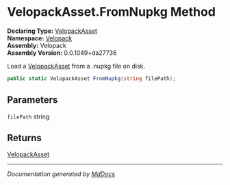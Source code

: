 ﻿<!--  
  <auto-generated>   
    The contents of this file were generated by a tool.  
    Changes to this file may be list if the file is regenerated  
  </auto-generated>   
-->

# VelopackAsset.FromNupkg Method

**Declaring Type:** [VelopackAsset](../index.md)  
**Namespace:** [Velopack](../../index.md)  
**Assembly:** Velopack  
**Assembly Version:** 0.0.1049+da27736

Load a [VelopackAsset](../index.md) from a .nupkg file on disk.

```csharp
public static VelopackAsset FromNupkg(string filePath);
```

## Parameters

`filePath`  string

## Returns

[VelopackAsset](../index.md)

___

*Documentation generated by [MdDocs](https://github.com/ap0llo/mddocs)*
